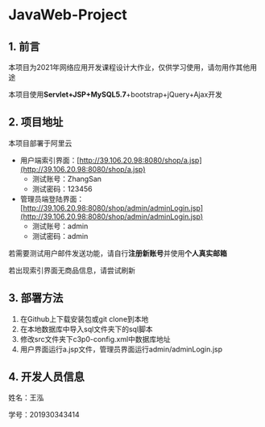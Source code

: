 # JavaWeb-Project

## 1. 前言

本项目为2021年网络应用开发课程设计大作业，仅供学习使用，请勿用作其他用途

本项目使用**Servlet+JSP+MySQL5.7**+bootstrap+jQuery+Ajax开发

## 2. 项目地址

本项目部署于阿里云

- 用户端索引界面：[http://39.106.20.98:8080/shop/a.jsp](http://39.106.20.98:8080/shop/a.jsp)
  - 测试账号：ZhangSan
  - 测试密码：123456
- 管理员端登陆界面：[http://39.106.20.98:8080/shop/admin/adminLogin.jsp](http://39.106.20.98:8080/shop/admin/adminLogin.jsp)
  - 测试账号：admin
  - 测试密码：admin

若需要测试用户邮件发送功能，请自行**注册新账号**并使用**个人真实邮箱**

若出现索引界面无商品信息，请尝试刷新

## 3. 部署方法

1. 在Github上下载安装包或git clone到本地
2. 在本地数据库中导入sql文件夹下的sql脚本
3. 修改src文件夹下c3p0-config.xml中数据库地址
4. 用户界面运行a.jsp文件，管理员界面运行admin/adminLogin.jsp

## 4. 开发人员信息

姓名：王泓

学号：201930343414
